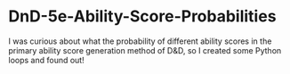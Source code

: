 # DnD-5e-Ability-Score-Probabilities
I was curious about what the probability of different ability scores in the primary ability score generation method of D&amp;D, so I created some Python loops and found out!
